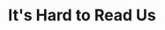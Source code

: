 ---
pid: FS164
title: It's Hard to Read Us
location_transcription: Near all the history stuff
zipcode: NJ08234
outside_phl: Egg Harbor Township NJ
neighborhood: 
age: '18'
age_range: 13-19
instagram: 
image_file_name: FS_164.jpg
proposal_transcription: Imagine a giant book telling the story of some citizens
topic: Philadelphia
topic_summary: '0'
type: Interactive,Book
keywords_other: 
credit: Olivia M.
image_labels: 
twitter: 
facebook: 
permalink: "/monuments/fs164/"
layout: item-page
---